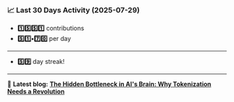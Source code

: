 <!--START_STATS-->
### 📈 Last 30 Days Activity (2025-07-29)  
- **1️⃣5️⃣5️⃣1️⃣** contributions  
- **5️⃣1️⃣•7️⃣0️⃣** per day
---
- **5️⃣9️⃣** day streak!
---
📝 **Latest blog:** [**The Hidden Bottleneck in AI's Brain: Why Tokenization Needs a Revolution**](https://andriak.com/blog/tokenization-revolution)
<!--END_STATS-->
